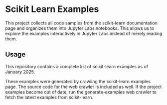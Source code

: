 # Scikit Learn Examples

This project collects all code samples from the scikit-learn documentation page and organizes them into Jupyter Labs notebooks. This allows us to explore the examples interactively in Jupyter Labs instead of merely reading them.

## Usage

This repository contains a complete list of scikit-learn examples as of January 2025. 

These examples were generated by crawling the scikit-learn examples page. The source code for the web crawler is included as well. If the project examples become out of date, run the generate-examples web crawler to fetch the latest examples from scikit-learn.